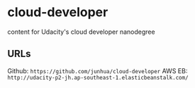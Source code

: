 # cloud-developer
content for Udacity's cloud developer nanodegree

## URLs

Github: `https://github.com/junhua/cloud-developer`
AWS EB: `http://udacity-p2-jh.ap-southeast-1.elasticbeanstalk.com/`
